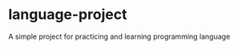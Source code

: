 # language-project
A simple project for practicing and learning programming language
<html>
  <head>
    <title>
      my first web page
  </head>
      <body>
        <h1>wllcome to my code
      </body>
</html>
